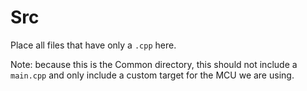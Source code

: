 # Src

Place all files that have only a `.cpp` here.

Note: because this is the Common directory, this should not include a `main.cpp`
and only include a custom target for the MCU we are using.